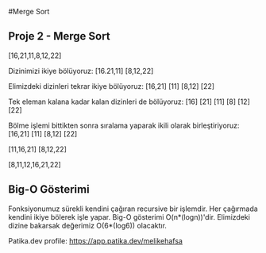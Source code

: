 #Merge Sort

## Proje 2 - Merge Sort

[16,21,11,8,12,22]

Dizinimizi ikiye bölüyoruz:
[16.21,11]  [8,12,22]

Elimizdeki dizinleri tekrar ikiye bölüyoruz:
[16,21]  [11]  [8,12]  [22]

Tek eleman kalana kadar kalan dizinleri de bölüyoruz:
[16]  [21]  [11]  [8]  [12]  [22]


Bölme işlemi bittikten sonra sıralama yaparak ikili olarak birleştiriyoruz:
[16,21]  [11]  [8,12]  [22]

[11,16,21] [8,12,22]

[8,11,12,16,21,22]

## Big-O Gösterimi
Fonksiyonumuz sürekli kendini çağıran recursive bir işlemdir. Her çağırmada kendini ikiye bölerek işle yapar. Big-O gösterimi O(n*(logn))'dir. Elimizdeki dizine bakarsak değerimiz O(6*(log6)) olacaktır.

Patika.dev profile: https://app.patika.dev/melikehafsa
